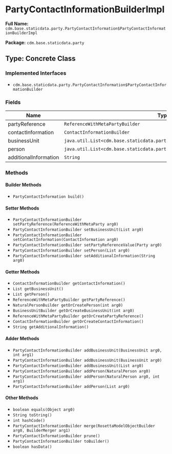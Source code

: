 # PartyContactInformationBuilderImpl

**Full Name:** `cdm.base.staticdata.party.PartyContactInformation$PartyContactInformationBuilderImpl`

**Package:** `cdm.base.staticdata.party`

## Type: Concrete Class

### Implemented Interfaces

- `cdm.base.staticdata.party.PartyContactInformation$PartyContactInformationBuilder`

### Fields

| Name | Type | Description |
|------|------|-------------|
| partyReference | `ReferenceWithMetaPartyBuilder` |  |
| contactInformation | `ContactInformationBuilder` |  |
| businessUnit | `java.util.List<cdm.base.staticdata.party.BusinessUnit$BusinessUnitBuilder>` |  |
| person | `java.util.List<cdm.base.staticdata.party.NaturalPerson$NaturalPersonBuilder>` |  |
| additionalInformation | `String` |  |

### Methods

#### Builder Methods

- `PartyContactInformation build()`

#### Setter Methods

- `PartyContactInformationBuilder setPartyReference(ReferenceWithMetaParty arg0)`
- `PartyContactInformationBuilder setBusinessUnit(List arg0)`
- `PartyContactInformationBuilder setContactInformation(ContactInformation arg0)`
- `PartyContactInformationBuilder setPartyReferenceValue(Party arg0)`
- `PartyContactInformationBuilder setPerson(List arg0)`
- `PartyContactInformationBuilder setAdditionalInformation(String arg0)`

#### Getter Methods

- `ContactInformationBuilder getContactInformation()`
- `List getBusinessUnit()`
- `List getPerson()`
- `ReferenceWithMetaPartyBuilder getPartyReference()`
- `NaturalPersonBuilder getOrCreatePerson(int arg0)`
- `BusinessUnitBuilder getOrCreateBusinessUnit(int arg0)`
- `ReferenceWithMetaPartyBuilder getOrCreatePartyReference()`
- `ContactInformationBuilder getOrCreateContactInformation()`
- `String getAdditionalInformation()`

#### Adder Methods

- `PartyContactInformationBuilder addBusinessUnit(BusinessUnit arg0, int arg1)`
- `PartyContactInformationBuilder addBusinessUnit(BusinessUnit arg0)`
- `PartyContactInformationBuilder addBusinessUnit(List arg0)`
- `PartyContactInformationBuilder addPerson(NaturalPerson arg0)`
- `PartyContactInformationBuilder addPerson(NaturalPerson arg0, int arg1)`
- `PartyContactInformationBuilder addPerson(List arg0)`

#### Other Methods

- `boolean equals(Object arg0)`
- `String toString()`
- `int hashCode()`
- `PartyContactInformationBuilder merge(RosettaModelObjectBuilder arg0, BuilderMerger arg1)`
- `PartyContactInformationBuilder prune()`
- `PartyContactInformationBuilder toBuilder()`
- `boolean hasData()`

